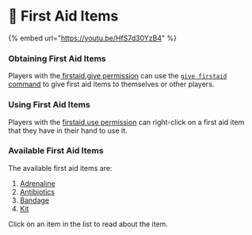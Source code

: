 # 🏥 First Aid Items

{% embed url="https://youtu.be/HfS7d30YzB4" %}

### Obtaining First Aid Items

Players with the[ firstaid.give permission](../../permissions/permissions/undeadpandemic.firstaid/undeadpandemic.firstaid.give.md) can use the [`give firstaid` command](../../commands/undeadpandemic/give/firstaid.md) to give first aid items to themselves or other players.

### Using First Aid Items

Players with the [firstaid.use permission](../../permissions/permissions/undeadpandemic.firstaid/undeadpandemic.firstaid.use.md) can right-click on a first aid item that they have in their hand to use it.

### Available First Aid Items

The available first aid items are:

1. [Adrenaline](adrenaline.md)
2. [Antibiotics](antibiotics.md)
3. [Bandage](bandage.md)
4. [Kit](first-aid-kit.md)

Click on an item in the list to read about the item.

